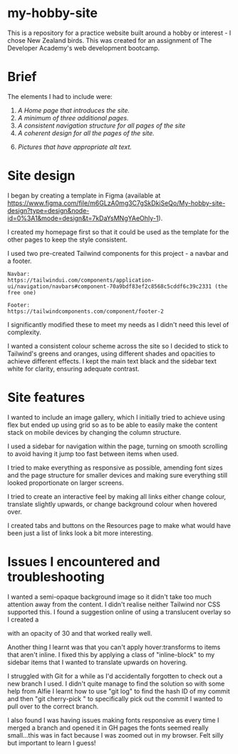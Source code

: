 # my-hobby-site
This is a repository for a practice website built around a hobby or interest - I chose New Zealand birds. This was created for an assignment of The Developer Academy's web development bootcamp.

# Brief
The elements I had to include were:
1. *A Home page that introduces the site.*
2. *A minimum of three additional pages.*
3. *A consistent navigation structure for all pages of the site*
4. *A coherent design for all the pages of the site.*
<!-- 5. *CSS styling and / or layout stored in external stylesheets*  - we were asked to use Tailwind instead.-->
6. *Pictures that have appropriate alt text.*

# Site design
I began by creating a template in Figma (available at https://www.figma.com/file/m6GLzA0mg3C7gSkDkiSeQo/My-hobby-site-design?type=design&node-id=0%3A1&mode=design&t=7kDaYsMNgYAeOhIy-1).

I created my homepage first so that it could be used as the template for the other pages to keep the style consistent.

I used two pre-created Tailwind components for this project - a navbar and a footer.

    Navbar: 
    https://tailwindui.com/components/application-ui/navigation/navbars#component-70a9bdf83ef2c8568c5cddf6c39c2331 (the free one)

    Footer: 
    https://tailwindcomponents.com/component/footer-2

I significantly modified these to meet my needs as I didn't need this level of complexity.

I wanted a consistent colour scheme across the site so I decided to stick to Tailwind's greens and oranges, using different shades and opacities to achieve different effects. I kept the main text black and the sidebar text white for clarity, ensuring adequate contrast.

# Site features

I wanted to include an image gallery, which I initially tried to achieve using flex but ended up using grid so as to be able to easily make the content stack on mobile devices by changing the column structure.

I used a sidebar for navigation within the page, turning on smooth scrolling to avoid having it jump too fast between items when used.

I tried to make everything as responsive as possible, amending font sizes and the page structure for smaller devices and making sure everything still looked proportionate on larger screens.

I tried to create an interactive feel by making all links either change colour, translate slightly upwards, or change background colour when hovered over. 

I created tabs and buttons on the Resources page to make what would have been just a list of links look a bit more interesting. 

# Issues I encountered and troubleshooting

I wanted a semi-opaque background image so it didn't take too much attention away from the content. I didn't realise neither Tailwind nor CSS supported this. I found a suggestion online of using a translucent overlay so I created a <div> with an opacity of 30 and that worked really well.

Another thing I learnt was that you can't apply hover:transforms to items that aren't inline. I fixed this by applying a class of "inline-block" to my sidebar items that I wanted to translate upwards on hovering.

I struggled with Git for a while as I'd accidentally forgotten to check out a new branch I used. I didn't quite manage to find the solution so with some help from Alfie I learnt how to use "git log" to find the hash ID of my commit and then "git cherry-pick <ID>" to specifically pick out the commit I wanted to pull over to the correct branch.

I also found I was having issues making fonts responsive as every time I merged a branch and opened it in GH pages the fonts seemed really small...this was in fact because I was zoomed out in my browser. Felt silly but important to learn I guess!
